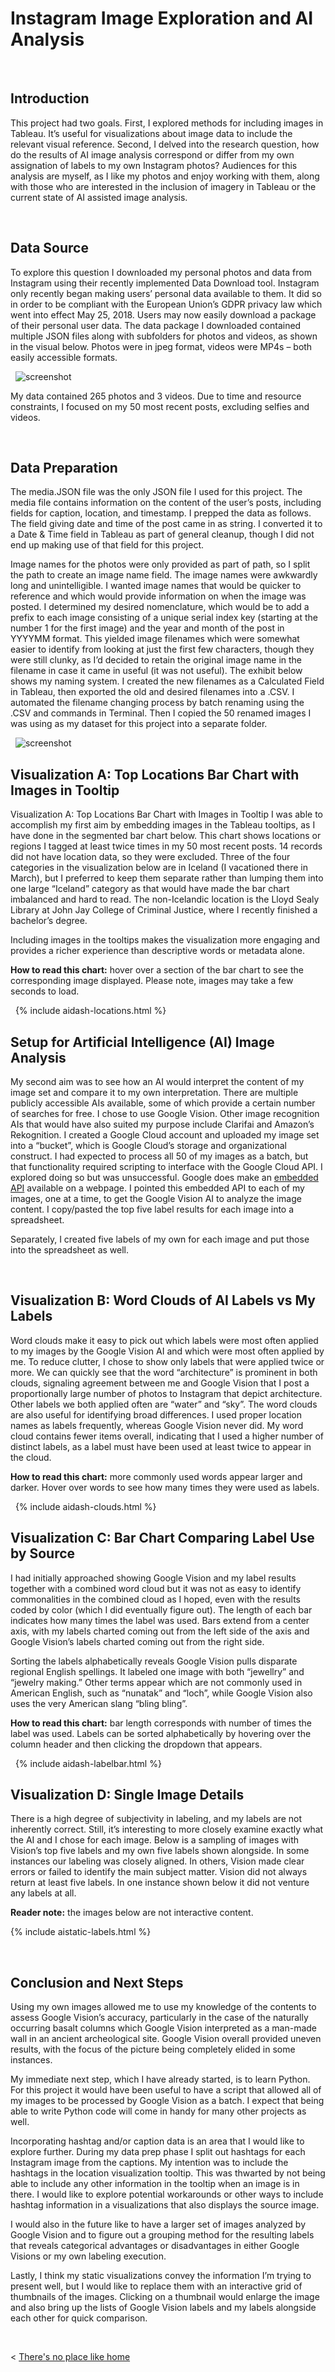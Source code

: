 # Instagram Image Exploration and AI Analysis

&nbsp;


## Introduction

This project had two goals. First, I explored methods for including images in Tableau. It’s useful for visualizations about image data to include the relevant visual reference. Second, I delved into the research question, how do the results of AI image analysis correspond or differ from my own assignation of labels to my own Instagram photos? Audiences for this analysis are myself, as I like my photos and enjoy working with them, along with those who are interested in the inclusion of imagery in Tableau or the current state of AI assisted image analysis.


&nbsp;


## Data Source

To explore this question I downloaded my personal photos and data from Instagram using their recently implemented Data Download tool. Instagram only recently began making users’ personal data available to them. It did so in order to be compliant with the European Union’s GDPR privacy law which went into effect May 25, 2018. Users may now easily download a package of their personal user data. The data package I downloaded contained multiple JSON files along with subfolders for photos and videos, as shown in the visual below. Photos were in jpeg format, videos were MP4s – both easily accessible formats.

&nbsp;
![screenshot](https://raw.githubusercontent.com/HannimalCrackers/DHUM_73000/master/img/Instagram_download.png)
&nbsp;

My data contained 265 photos and 3 videos. Due to time and resource constraints, I focused on my 50 most recent posts, excluding selfies and videos.

&nbsp;


## Data Preparation

The media.JSON file was the only JSON file I used for this project. The media file contains information on the content of the user’s posts, including fields for caption, location, and timestamp. I prepped the data as follows.
The field giving date and time of the post came in as string. I converted it to a Date & Time field in Tableau as part of general cleanup, though I did not end up making use of that field for this project. 

Image names for the photos were only provided as part of path, so I split the path to create an image name field. The image names were awkwardly long and unintelligible. I wanted image names that would be quicker to reference and which would provide information on when the image was posted. I determined my desired nomenclature, which would be to add a prefix to each image consisting of a unique serial index key (starting at the number 1 for the first image) and the year and month of the post in YYYYMM format. This yielded image filenames which were somewhat easier to identify from looking at just the first few characters, though they were still clunky, as I’d decided to retain the original image name in the filename in case it came in useful (it was not useful). The exhibit below shows my naming system. I created the new filenames as a Calculated Field in Tableau, then exported the old and desired filenames into a .CSV. I automated the filename changing process by batch renaming using the .CSV and commands in Terminal. Then I copied the 50 renamed images I was using as my dataset for this project into a separate folder.

&nbsp;
![screenshot](https://raw.githubusercontent.com/HannimalCrackers/DHUM_73000/master/img/FilenameKey.png)
&nbsp;


## Visualization A: Top Locations Bar Chart with Images in Tooltip

Visualization A: Top Locations Bar Chart with Images in Tooltip
I was able to accomplish my first aim by embedding images in the Tableau tooltips, as I have done in the segmented bar chart below. This chart shows locations or regions I tagged at least twice times in my 50 most recent posts. 14 records did not have location data, so they were excluded. Three of the four categories in the visualization below are in Iceland (I vacationed there in March), but I preferred to keep them separate rather than lumping them into one large “Iceland” category as that would have made the bar chart imbalanced and hard to read. The non-Icelandic location is the Lloyd Sealy Library at John Jay College of Criminal Justice, where I recently finished a bachelor’s degree. 

Including images in the tooltips makes the visualization more engaging and provides a richer experience than descriptive words or metadata alone.

**How to read this chart:** hover over a section of the bar chart to see the corresponding image displayed. Please note, images may take a few seconds to load.

&nbsp;
  {% include aidash-locations.html %}
&nbsp; 
 
## Setup for Artificial Intelligence (AI) Image Analysis

My second aim was to see how an AI would interpret the content of my image set and compare it to my own interpretation. There are multiple publicly accessible AIs available, some of which provide a certain number of searches for free. I chose to use Google Vision. Other image recognition AIs that would have also suited my purpose include Clarifai and Amazon’s Rekognition.
I created a Google Cloud account and uploaded my image set into a “bucket”, which is Google Cloud’s storage and organizational construct. I had expected to process all 50 of my images as a batch, but that functionality required scripting to interface with the Google Cloud API. I explored doing so but was unsuccessful. Google does make an [embedded API](https://cloud.google.com/vision/docs/quickstart) available on a webpage. I pointed this embedded API to each of my images, one at a time, to get the Google Vision AI to analyze the image content. I copy/pasted the top five label results for each image into a spreadsheet. 

Separately, I created five labels of my own for each image and put those into the spreadsheet as well.

&nbsp;


## Visualization B: Word Clouds of AI Labels vs My Labels

Word clouds make it easy to pick out which labels were most often applied to my images by the Google Vision AI and which were most often applied by me. To reduce clutter, I chose to show only labels that were applied twice or more.
We can quickly see that the word “architecture” is prominent in both clouds, signaling agreement between me and Google Vision that I post a proportionally large number of photos to Instagram that depict architecture. Other labels we both applied often are “water” and “sky”.
The word clouds are also useful for identifying broad differences. I used proper location names as labels frequently, whereas Google Vision never did. My word cloud contains fewer items overall, indicating that I used a higher number of distinct labels, as a label must have been used at least twice to appear in the cloud.

**How to read this chart:** more commonly used words appear larger and darker. Hover over words to see how many times they were used as labels.

&nbsp;
  {% include aidash-clouds.html %} 
&nbsp;


## Visualization C: Bar Chart Comparing Label Use by Source

I had initially approached showing Google Vision and my label results together with a combined word cloud but it was not as easy to identify commonalities in the combined cloud as I hoped, even with the results coded by color (which I did eventually figure out). The length of each bar indicates how many times the label was used. Bars extend from a center axis, with my labels charted coming out from the left side of the axis and Google Vision’s labels charted coming out from the right side.

Sorting the labels alphabetically reveals Google Vision pulls disparate regional English spellings. It labeled one image with both “jewellry” and “jewelry making.” Other terms appear which are not commonly used in American English, such as “nunatak” and “loch”, while Google Vision also uses the very American slang “bling bling”.

**How to read this chart:** bar length corresponds with number of times the label was used. Labels can be sorted alphabetically by hovering over the column header and then clicking the dropdown that appears.

&nbsp; 
  {% include aidash-labelbar.html %} 
&nbsp; 


## Visualization D: Single Image Details

There is a high degree of subjectivity in labeling, and my labels are not inherently correct. Still, it’s interesting to more closely examine exactly what the AI and I chose for each image. Below is a sampling of images with Vision’s top five labels and my own five labels shown alongside. In some instances our labeling was closely aligned. In others, Vision made clear errors or failed to identify the main subject matter. Vision did not always return at least five labels. In one instance shown below it did not venture any labels at all.

**Reader note:** the images below are not interactive content.
  
  {% include aistatic-labels.html %} 
  
&nbsp;  
  
  
## Conclusion and Next Steps

Using my own images allowed me to use my knowledge of the contents to assess Google Vision’s accuracy, particularly in the case of the naturally occurring basalt columns which Google Vision interpreted as a man-made wall in an ancient archeological site. Google Vision overall provided uneven results, with the focus of the picture being completely elided in some instances.

My immediate next step, which I have already started, is to learn Python. For this project it would have been useful to have a script that allowed all of my images to be processed by Google Vision as a batch. I expect that being able to write Python code will come in handy for many other projects as well.

Incorporating hashtag and/or caption data is an area that I would like to explore further. During my data prep phase I split out hashtags for each Instagram image from the captions. My intention was to include the hashtags in the location visualization tooltip. This was thwarted by not being able to include any other information in the tooltip when an image is in there. I would like to explore potential workarounds or other ways to include hashtag information in a visualizations that also displays the source image.

I would also in the future like to have a larger set of images analyzed by Google Vision and to figure out a grouping method for the resulting labels that reveals categorical advantages or disadvantages in either Google Visions or my own labeling execution. 

Lastly, I think my static visualizations convey the information I’m trying to present well, but I would like to replace them with an interactive grid of thumbnails of the images. Clicking on a thumbnail would enlarge the image and also bring up the lists of Google Vision labels and my labels alongside each other for quick comparison.


  &nbsp; &nbsp; &nbsp; &nbsp;
  

< [There's no place like home](./index.md)
